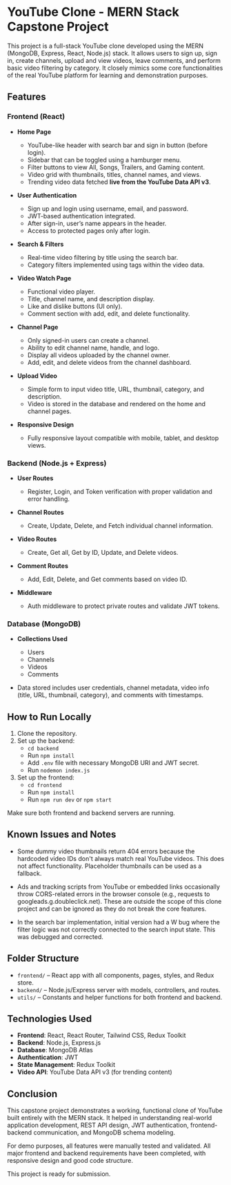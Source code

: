 # YouTube Clone - MERN Stack Capstone Project

This project is a full-stack YouTube clone developed using the MERN (MongoDB, Express, React, Node.js) stack. It allows users to sign up, sign in, create channels, upload and view videos, leave comments, and perform basic video filtering by category. It closely mimics some core functionalities of the real YouTube platform for learning and demonstration purposes.

## Features

### Frontend (React)
- **Home Page**
  - YouTube-like header with search bar and sign in button (before login).
  - Sidebar that can be toggled using a hamburger menu.
  - Filter buttons to view All, Songs, Trailers, and Gaming content.
  - Video grid with thumbnails, titles, channel names, and views.
  - Trending video data fetched **live from the YouTube Data API v3**.
- **User Authentication**
  - Sign up and login using username, email, and password.
  - JWT-based authentication integrated.
  - After sign-in, user’s name appears in the header.
  - Access to protected pages only after login.

- **Search & Filters**
  - Real-time video filtering by title using the search bar.
  - Category filters implemented using tags within the video data.

- **Video Watch Page**
  - Functional video player.
  - Title, channel name, and description display.
  - Like and dislike buttons (UI only).
  - Comment section with add, edit, and delete functionality.

- **Channel Page**
  - Only signed-in users can create a channel.
  - Ability to edit channel name, handle, and logo.
  - Display all videos uploaded by the channel owner.
  - Add, edit, and delete videos from the channel dashboard.

- **Upload Video**
  - Simple form to input video title, URL, thumbnail, category, and description.
  - Video is stored in the database and rendered on the home and channel pages.

- **Responsive Design**
  - Fully responsive layout compatible with mobile, tablet, and desktop views.

### Backend (Node.js + Express)
- **User Routes**
  - Register, Login, and Token verification with proper validation and error handling.

- **Channel Routes**
  - Create, Update, Delete, and Fetch individual channel information.

- **Video Routes**
  - Create, Get all, Get by ID, Update, and Delete videos.

- **Comment Routes**
  - Add, Edit, Delete, and Get comments based on video ID.

- **Middleware**
  - Auth middleware to protect private routes and validate JWT tokens.

### Database (MongoDB)
- **Collections Used**
  - Users
  - Channels
  - Videos
  - Comments

- Data stored includes user credentials, channel metadata, video info (title, URL, thumbnail, category), and comments with timestamps.

## How to Run Locally

1. Clone the repository.
2. Set up the backend:
   - `cd backend`
   - Run `npm install`
   - Add `.env` file with necessary MongoDB URI and JWT secret.
   - Run `nodemon index.js`
3. Set up the frontend:
   - `cd frontend`
   - Run `npm install`
   - Run `npm run dev` or `npm start`

Make sure both frontend and backend servers are running.

## Known Issues and Notes

- Some dummy video thumbnails return 404 errors because the hardcoded video IDs don't always match real YouTube videos. This does not affect functionality. Placeholder thumbnails can be used as a fallback.

- Ads and tracking scripts from YouTube or embedded links occasionally throw CORS-related errors in the browser console (e.g., requests to googleads.g.doubleclick.net). These are outside the scope of this clone project and can be ignored as they do not break the core features.

- In the search bar implementation, initial version had a W bug where the filter logic was not correctly connected to the search input state. This was debugged and corrected.

## Folder Structure

- `frontend/` – React app with all components, pages, styles, and Redux store.
- `backend/` – Node.js/Express server with models, controllers, and routes.
- `utils/` – Constants and helper functions for both frontend and backend.

## Technologies Used

- **Frontend**: React, React Router, Tailwind CSS, Redux Toolkit
- **Backend**: Node.js, Express.js
- **Database**: MongoDB Atlas
- **Authentication**: JWT
- **State Management**: Redux Toolkit
- **Video API**: YouTube Data API v3 (for trending content)

## Conclusion

This capstone project demonstrates a working, functional clone of YouTube built entirely with the MERN stack. It helped in understanding real-world application development, REST API design, JWT authentication, frontend-backend communication, and MongoDB schema modeling.

For demo purposes, all features were manually tested and validated. All major frontend and backend requirements have been completed, with responsive design and good code structure.

This project is ready for submission.
